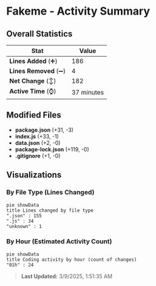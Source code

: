 # Fakeme - Activity Summary 

## Overall Statistics

| Stat                   | Value                                                             |
| ---------------------- | ----------------------------------------------------------------- |
| **Lines Added** (➕)   | 186                                          |
| **Lines Removed** (➖) | 4                                        |
| **Net Change** (↕)    | 182                |
| **Active Time** (⌚)   | 37 minutes |


## Modified Files
- **package.json** (+31, -3)
- **index.js** (+33, -1)
- **data.json** (+2, -0)
- **package-lock.json** (+119, -0)
- **.gitignore** (+1, -0)

## Visualizations

### By File Type (Lines Changed)

```mermaid
pie showData
title Lines changed by file type
".json" : 155
".js" : 34
"unknown" : 1
```

### By Hour (Estimated Activity Count)

```mermaid
pie showData
title Coding activity by hour (count of changes)
"01h" : 24
```


> **Last Updated:** 3/9/2025, 1:51:35 AM